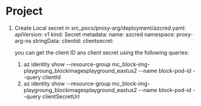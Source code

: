 # Project

1. Create Local secret in src_pocs/proxy-arg/deployment/azcred.yaml:
    apiVersion: v1
    kind: Secret
    metadata:
    name: azcred
    namespace: proxy-arg-ns
    stringData:
    clientid: <ClientID>
    clientsecret: <ClientSecret>

    you can get the client ID ans client secret using the following queries:
     1. az identity show --resource-group mc_block-img-playgroung_blockimagesplayground_eastus2 --name block-pod-id --query clientId
     2. az identity show --resource-group mc_block-img-playgroung_blockimagesplayground_eastus2 --name block-pod-id --query clientSecretUrl